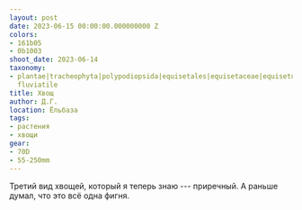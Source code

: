 ```yaml
---
layout: post
date: 2023-06-15 00:00:00.000000000 Z
colors:
- 161b05
- 0b1003
shoot_date: 2023-06-14
taxonomy:
- plantae|tracheophyta|polypodiopsida|equisetales|equisetaceae|equisetum|equisetum
  fluviatile
title: Хвощ
author: Д.Г.
location: Ёльбаза
tags:
- растения
- хвощи
gear:
- 70D
- 55-250mm
---
```

Третий вид хвощей, который я теперь знаю --- приречный. А раньше думал, что это всё одна фигня.

